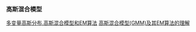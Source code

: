 ### 高斯混合模型

[多变量高斯分布,高斯混合模型和EM算法](https://blog.csdn.net/immcrr/article/details/80504173)
[高斯混合模型(GMM)及其EM算法的理解](https://blog.csdn.net/jinping_shi/article/details/59613054)
